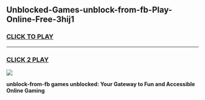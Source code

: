 
## Unblocked-Games-unblock-from-fb-Play-Online-Free-3hij1
<h3>
<a href="https://premium76.site?title=unblock-from-fb&ref=26A">CLICK TO PLAY</a></h3>
<hr>

<h3>
<a href="https://premium76.site?title=unblock-from-fb&ref=26A">CLICK 2 PLAY</a>
  
</h3>

<a href="https://premium76.site?title=unblock-from-fb&ref=26A"><img src="https://clearcache.store/games.png"></a>


**unblock-from-fb games unblocked: Your Gateway to Fun and Accessible Online Gaming**

